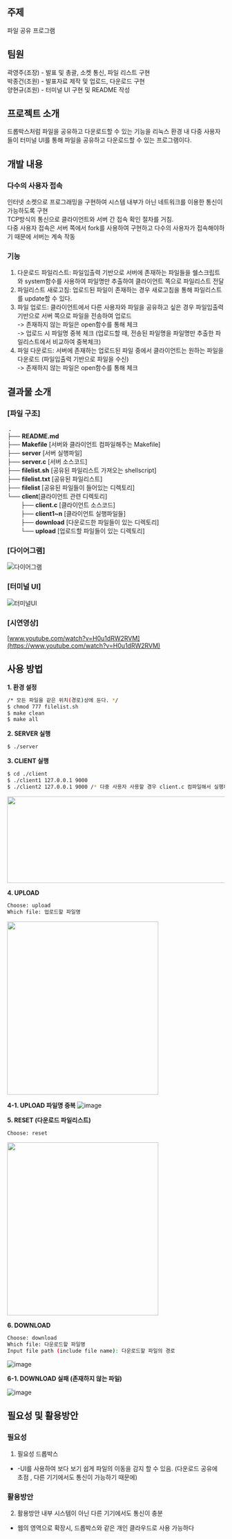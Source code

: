 ## 주제
파일 공유 프로그램

## 팀원
곽영주(조장) - 발표 및 총괄, 소켓 통신, 파일 리스트 구현<br>
박종건(조원) - 발표자료 제작 및 업로드, 다운로드 구현<br>
양현규(조원) - 터미널 UI 구현 및 README 작성<br>

## 프로젝트 소개
드롭박스처럼 파일을 공유하고 다운로드할 수 있는 기능을 리눅스 환경 내 다중 사용자들이 터미널 UI를 통해 파일을 공유하고 다운로드할 수 있는 프로그램이다.<br>

## 개발 내용

### 다수의 사용자 접속
인터넷 소켓으로 프로그래밍을 구현하여 시스템 내부가 아닌 네트워크를 이용한 통신이 가능하도록 구현<br>
TCP방식의 통신으로 클라이언트와 서버 간 접속 확인 절차를 거침.<br>
다중 사용자 접속은 서버 쪽에서 fork를 사용하여 구현하고 다수의 사용자가 접속해야하기 때문에 서버는 계속 작동<br>

### 기능
1. 다운로드 파일리스트: 파일입출력 기반으로 서버에 존재하는 파일들을 쉘스크립트와 system함수를 사용하여 파일명만 추출하여 클라이언트 쪽으로 파일리스트 전달<br>
2. 파일리스트 새로고침: 업로드된 파일이 존재하는 경우 새로고침을 통해 파일리스트를 update할 수 있다.<br>
3. 파일 업로드: 클라이언트에서 다른 사용자와 파일을 공유하고 싶은 경우 파일입출력 기반으로 서버 쪽으로 파일을 전송하여 업로드<br>
-> 존재하지 않는 파일은 open함수를 통해 체크<br>
-> 업로드 시 파일명 중복 체크 (업로드할 때, 전송된 파일명을 파일명만 추출한 파일리스트에서 비교하여 중복체크)<br>
4. 파일 다운로드: 서버에 존재하는 업로드된 파일 중에서 클라이언트는 원하는 파일을 다운로드 (파일입출력 기반으로 파일을 수신)<br>
-> 존재하지 않는 파일은 open함수를 통해 체크<br>

## 결과물 소개

### [파일 구조]
&nbsp;**.**<br>
├── **README.md**<br>
├── **Makefile** [서버와 클라이언트 컴파일해주는 Makefile]<br>
├── **server** [서버 실행파일]<br>
├── **server.c** [서버 소스코드]<br>
├── **filelist.sh** [공유된 파일리스트 가져오는 shellscript]<br>
├── **filelist.txt** [공유된 파일리스트]<br>
├── **filelist** [공유된 파일들이 들어있는 디렉토리]<br>
└── **client**[클라이언트 관련 디렉토리]<br>
&nbsp;&nbsp;&nbsp;&nbsp;&nbsp;&nbsp;&nbsp;&nbsp;├── **client.c** [클라이언트 소스코드]<br>
&nbsp;&nbsp;&nbsp;&nbsp;&nbsp;&nbsp;&nbsp;&nbsp;├── **client1~n** [클라이언트 실행파일들]<br>
&nbsp;&nbsp;&nbsp;&nbsp;&nbsp;&nbsp;&nbsp;&nbsp;├── **download** [다운로드한 파일들이 있는 디렉토리]<br>
&nbsp;&nbsp;&nbsp;&nbsp;&nbsp;&nbsp;&nbsp;&nbsp;└── **upload** [업로드할 파일들이 있는 디렉토리]<br>

### [다이어그램]

![다이어그램](https://user-images.githubusercontent.com/77434165/144417835-3db4fbdc-3654-4eac-aaa4-15a5c23810a3.png)

### [터미널 UI]

![터미널UI](https://user-images.githubusercontent.com/77434165/144418518-c8d85cd0-e69b-4794-87e2-73d77e05b074.png)

### [시연영상]

[www.youtube.com/watch?v=H0u1dRW2RVM](https://www.youtube.com/watch?v=H0u1dRW2RVM)

## 사용 방법

**1. 환경 설정**
```bash
/* 모든 파일을 같은 위치(경로)상에 둔다. */
$ chmod 777 filelist.sh
$ make clean
$ make all
```

**2. SERVER 실행**
```bash
$ ./server
```

**3. CLIENT 실행**
```bash
$ cd ./client
$ ./client1 127.0.0.1 9000
$ ./client2 127.0.0.1 9000 /* 다중 사용자 사용할 경우 client.c 컴파일해서 실행파일 생성 */
```
<img src="https://user-images.githubusercontent.com/70936623/144375410-08a47427-58e6-40f4-8ad4-a3d9731221af.PNG" width="600" height="200"/>

**4. UPLOAD**
```bash
Choose: upload
Which file: 업로드할 파일명
```
<img src="https://user-images.githubusercontent.com/70936623/144376340-6b1e956c-6a2c-406f-a139-52f76aeda3ff.PNG" width="350" height="400"/>

**4-1. UPLOAD 파일명 중복**
![image](https://user-images.githubusercontent.com/77434165/144420290-8ac8a500-9a84-49fd-8989-e5b7121acc24.png)

**5. RESET (다운로드 파일리스트)**
```bash
Choose: reset
```
<img src="https://user-images.githubusercontent.com/70936623/144375864-e8c9aede-d6b8-459a-855a-bca85a966237.PNG" width="350" height="400"/>

**6. DOWNLOAD**
```bash
Choose: download
Which file: 다운로드할 파일명
Input file path (include file name): 다운로드할 파일의 경로
```
![image](https://user-images.githubusercontent.com/77434165/144420904-e6297489-7520-4287-abf8-239bf9f8cc17.png)

**6-1. DOWNLOAD 실패 (존재하지 않는 파일)**  

![image](https://user-images.githubusercontent.com/77434165/144421096-8c5ef287-7693-468b-a1c7-3ca5788db675.png)

## 필요성 및 활용방안

### 필요성
1. 필요성 드롭박스

- -UI를 사용하여 보다 보기 쉽게 파일의 이동을 감지 할 수 있음. (다운로드 공유에 초점 , 다른 기기에서도 통신이 가능하기 때문에)

### 활용방안
2. 활용방안
내부 시스템이 아닌 다른 기기에서도 통신이 충분
- 웹의 영역으로 확장시, 드롭박스와 같은 개인 클라우드로 사용 가능하다
